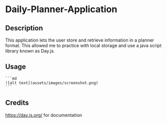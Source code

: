 # Daily-Planner-Application

## Description

This application lets the user store and retrieve information in a planner format. This allowed me to practice with local storage and use a java script library known as Day.js.
## Usage

    ```md
    ![alt text](assets/images/screenshot.png)
    ```

## Credits

https://day.js.org/ for documentation